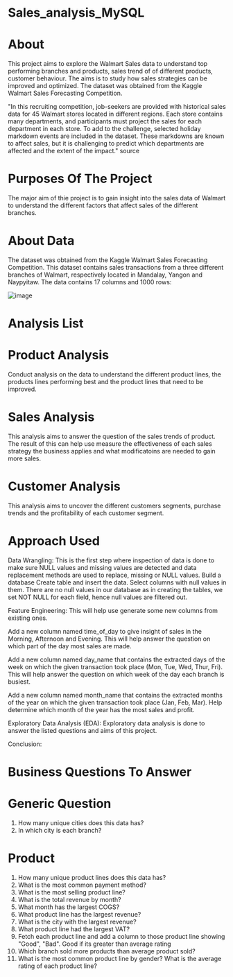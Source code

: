 # Sales_analysis_MySQL

# About
This project aims to explore the Walmart Sales data to understand top performing branches and products, sales trend of of different products, customer behaviour. The aims is to study how sales strategies can be improved and optimized. The dataset was obtained from the Kaggle Walmart Sales Forecasting Competition.

"In this recruiting competition, job-seekers are provided with historical sales data for 45 Walmart stores located in different regions. Each store contains many departments, and participants must project the sales for each department in each store. To add to the challenge, selected holiday markdown events are included in the dataset. These markdowns are known to affect sales, but it is challenging to predict which departments are affected and the extent of the impact." source

# Purposes Of The Project
The major aim of thie project is to gain insight into the sales data of Walmart to understand the different factors that affect sales of the different branches.

# About Data
The dataset was obtained from the Kaggle Walmart Sales Forecasting Competition. This dataset contains sales transactions from a three different branches of Walmart, respectively located in Mandalay, Yangon and Naypyitaw. The data contains 17 columns and 1000 rows:

![image](https://github.com/robertjones-987/Sales_analysis_MySQL/assets/90371462/5a741c08-7cca-444d-8fd2-550724f9187a)


# Analysis List
# Product Analysis
Conduct analysis on the data to understand the different product lines, the products lines performing best and the product lines that need to be improved.

# Sales Analysis
This analysis aims to answer the question of the sales trends of product. The result of this can help use measure the effectiveness of each sales strategy the business applies and what modificatoins are needed to gain more sales.

# Customer Analysis
This analysis aims to uncover the different customers segments, purchase trends and the profitability of each customer segment.

# Approach Used
Data Wrangling: This is the first step where inspection of data is done to make sure NULL values and missing values are detected and data replacement methods are used to replace, missing or NULL values.
Build a database
Create table and insert the data.
Select columns with null values in them. There are no null values in our database as in creating the tables, we set NOT NULL for each field, hence null values are filtered out.

Feature Engineering: This will help use generate some new columns from existing ones.

Add a new column named time_of_day to give insight of sales in the Morning, Afternoon and Evening. This will help answer the question on which part of the day most sales are made.

Add a new column named day_name that contains the extracted days of the week on which the given transaction took place (Mon, Tue, Wed, Thur, Fri). This will help answer the question on which week of the day each branch is busiest.

Add a new column named month_name that contains the extracted months of the year on which the given transaction took place (Jan, Feb, Mar). Help determine which month of the year has the most sales and profit.

Exploratory Data Analysis (EDA): Exploratory data analysis is done to answer the listed questions and aims of this project.

Conclusion:

# Business Questions To Answer
#  Generic Question
1. How many unique cities does this data has?
2. In which city is each branch?
#  Product
1. How many unique product lines does this data has?
2. What is the most common payment method?
3. What is the most selling product line?
4. What is the total revenue by month?
5. What month has the largest COGS?
6. What product line has the largest revenue?
7. What is the city with the largest revenue?
8. What product line had the largest VAT?
9. Fetch each product line and add a column to those product line showing "Good", "Bad". Good if its greater than average rating
10. Which branch sold more products than average product sold?
11. What is the most common product line by gender?
What is the average rating of each product line?
